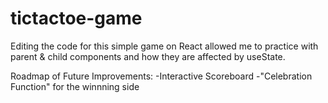 # tictactoe-game

Editing the code for this simple game on React allowed me to practice with parent & child components and how they are affected by useState.

Roadmap of Future Improvements: 
-Interactive Scoreboard
-"Celebration Function" for the winnning side
